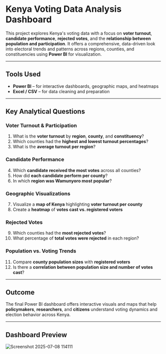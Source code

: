 # Kenya Voting Data Analysis Dashboard

This project explores Kenya's voting data with a focus on **voter turnout**, **candidate performance**, **rejected votes**, and the **relationship between population and participation**. It offers a comprehensive, data-driven look into electoral trends and patterns across regions, counties, and constituencies using **Power BI** for visualization.

---

## Tools Used

- **Power BI** – for interactive dashboards, geographic maps, and heatmaps  
- **Excel / CSV** – for data cleaning and preparation

---

## Key Analytical Questions

### Voter Turnout & Participation

1. What is the **voter turnout** by **region**, **county**, and **constituency**?  
2. Which counties had the **highest and lowest turnout percentages**?  
3. What is the **average turnout per region**?

### Candidate Performance

4. Which **candidate received the most votes** across all counties?  
5. How did **each candidate perform per county**?  
6. In which **region was Wamunyoro most popular**?

### Geographic Visualizations

7. Visualize a **map of Kenya** highlighting **voter turnout per county**  
8. Create a **heatmap** of **votes cast vs. registered voters**

### Rejected Votes

9. Which counties had the **most rejected votes**?  
10. What percentage of **total votes were rejected** in each region?

### Population vs. Voting Trends

11. Compare **county population sizes** with **registered voters**  
12. Is there a **correlation between population size and number of votes cast**?

---

## Outcome

The final Power BI dashboard offers interactive visuals and maps that help **policymakers**, **researchers**, and **citizens** understand voting dynamics and election behavior across Kenya.

---

## Dashboard Preview

![Screenshot 2025-07-08 114111](https://github.com/user-attachments/assets/06869c18-6ee9-4843-a1b4-0624e07f943d)



